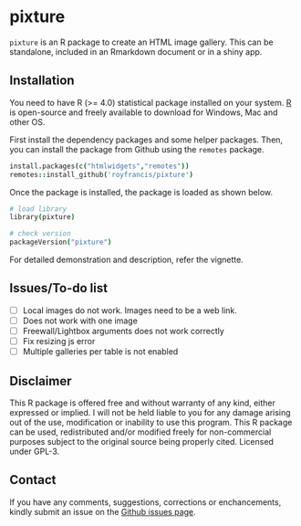 # pixture

`pixture` is an R package to create an HTML image gallery. This can be standalone, included in an Rmarkdown document or in a shiny app.

## Installation  

You need to have R (>= 4.0) statistical package installed on your system. [R](https://www.r-project.org/) is open-source and freely available to download for Windows, Mac and other OS.

First install the dependency packages and some helper packages. Then, you can install the package from Github using the `remotes` package. 

```coffee
install.packages(c("htmlwidgets","remotes"))
remotes::install_github('royfrancis/pixture')
```

Once the package is installed, the package is loaded as shown below.

```coffee
# load library
library(pixture)

# check version
packageVersion("pixture")
```

For detailed demonstration and description, refer the vignette.

## Issues/To-do list

- [ ] Local images do not work. Images need to be a web link.
- [ ] Does not work with one image
- [ ] Freewall/Lightbox arguments does not work correctly
- [ ] Fix resizing js error
- [ ] Multiple galleries per table is not enabled

## Disclaimer

This R package is offered free and without warranty of any kind, either expressed or implied. I will not be held liable to you for any damage arising out of the use, modification or inability to use this program. This R package can be used, redistributed and/or modified freely for non-commercial purposes subject to the original source being properly cited. Licensed under GPL-3.

## Contact

If you have any comments, suggestions, corrections or enchancements, kindly submit an issue on the [Github issues page](https://github.com/royfrancis/pixture/issues).
